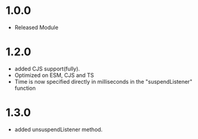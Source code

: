 # 1.0.0

- Released Module

# 1.2.0

- added CJS support(fully).
- Optimized on ESM, CJS and TS
- Time is now specified directly in milliseconds in the "suspendListener" function

# 1.3.0

- added unsuspendListener method.
